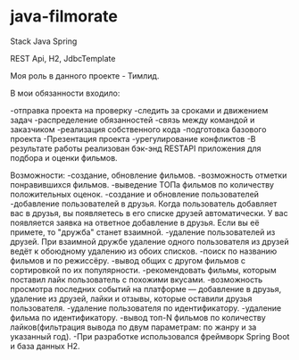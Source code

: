 # java-filmorate

Stack
Java Spring

REST Api, H2, JdbcTemplate

Моя роль в данного проекте - Тимлид.

В мои обязанности входило:

-отправка проекта на проверку
-следить за сроками и движением задач
-распределение обязанностей
-связь между командой и заказчиком
-реализация собственного кода
-подготовка базового проекта
-Презентация проекта
-урегулирование конфликтов
-В результате работы реализован бэк-энд RESTAPI приложения для подбора и оценки фильмов.

Возможности:
-создание, обновление фильмов.
-возможность отметки понравившихся фильмов.
-выведение ТОПа фильмов по количеству положительных оценок.
-создание и обновление пользователей
-добавление пользователей в друзья. Когда пользователь добавляет вас в друзья, вы появляетесь в его списке друзей автоматически. У вас появляется заявка на ответное добавление в друзья. Если вы её примете, то "дружба" станет взаимной.
-удаление пользователей из друзей. При взаимной дружбе удаление одного пользователя из друзей ведёт к обоюдному удалению из обоих списков.
-поиск по названию фильмов и по режиссёру.
-вывод общих с другом фильмов с сортировкой по их популярности.
-рекомендовать фильмы, которым поставил лайк пользователь с похожими вкусами.
-возможность просмотра последних событий на платформе — добавление в друзья, удаление из друзей, лайки и отзывы, которые оставили друзья пользователя.
-удаление пользователя по идентификатору.
-удаление фильма по идентификатору.
-вывод топ-N фильмов по количеству лайков(фильтрация вывода по двум параметрам: по жанру и за указанный год).
-При разработке использовался фреймворк Spring Boot и база данных H2.
